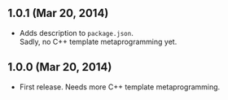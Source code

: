 ## 1.0.1 (Mar 20, 2014)
- Adds description to `package.json`.  
  Sadly, no C++ template metaprogramming yet.

## 1.0.0 (Mar 20, 2014)
- First release. Needs more C++ template metaprogramming.
